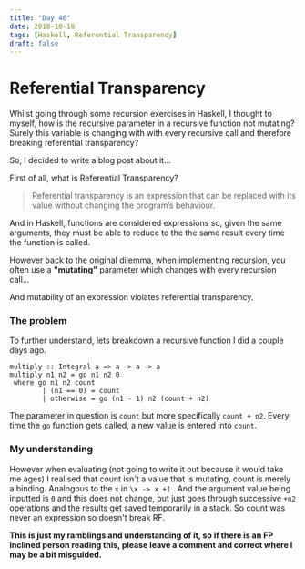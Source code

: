```yaml
---
title: "Day 46"
date: 2018-10-18
tags: [Haskell, Referential Transparency]
draft: false
---
```


# Referential Transparency

Whilst going through some recursion exercises in Haskell, I thought to myself, how is the recursive parameter in a recursive function not mutating? Surely this variable is changing with with every recursive call and therefore breaking referential transparency?

So, I decided to write a blog post about it...

First of all, what is Referential Transparency?

>Referential transparency is an expression that can be replaced with its value without changing the program’s behaviour.

And in Haskell, functions are considered expressions so, given the same arguments, they must be able to reduce to the the same result every time the function is called.

However back to the original dilemma, when implementing recursion, you often use a **"mutating"** parameter which changes with every recursion call...

And mutability of an expression violates referential transparency.

### The problem

To further understand, lets breakdown a recursive function I did a couple days ago.

```
multiply :: Integral a => a -> a -> a
multiply n1 n2 = go n1 n2 0
 where go n1 n2 count
        | (n1 == 0) = count
        | otherwise = go (n1 - 1) n2 (count + n2)  
```
The parameter in question is `count` but more specifically `count + n2`. Every time the `go` function gets called, a new value is entered into `count`.

### My understanding

However when evaluating (not going to write it out because it would take me ages) I realised that count isn't a value that is mutating, count is merely a binding. Analogous to the `x` in `\x -> x +1` . And the argument value being inputted is `0` and this does not change, but just goes through successive `+n2` operations and the results get saved temporarily in a stack. So count was never an expression so doesn't break RF.

**This is just my ramblings and understanding of it, so if there is an FP inclined person reading this, please leave a comment and correct where I may be a bit misguided.**
